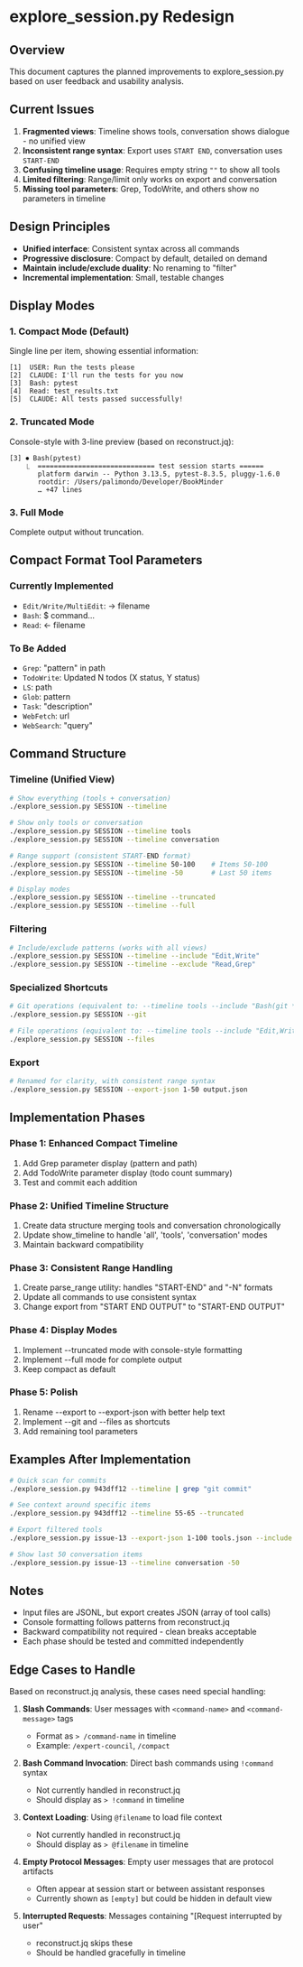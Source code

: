 # explore_session.py Redesign

## Overview

This document captures the planned improvements to explore_session.py based on user feedback and usability analysis.

## Current Issues

1. **Fragmented views**: Timeline shows tools, conversation shows dialogue - no unified view
2. **Inconsistent range syntax**: Export uses `START END`, conversation uses `START-END`
3. **Confusing timeline usage**: Requires empty string `""` to show all tools
4. **Limited filtering**: Range/limit only works on export and conversation
5. **Missing tool parameters**: Grep, TodoWrite, and others show no parameters in timeline

## Design Principles

- **Unified interface**: Consistent syntax across all commands
- **Progressive disclosure**: Compact by default, detailed on demand
- **Maintain include/exclude duality**: No renaming to "filter"
- **Incremental implementation**: Small, testable changes

## Display Modes

### 1. Compact Mode (Default)
Single line per item, showing essential information:
```
[1]  USER: Run the tests please
[2]  CLAUDE: I'll run the tests for you now
[3]  Bash: pytest
[4]  Read: test_results.txt
[5]  CLAUDE: All tests passed successfully!
```

### 2. Truncated Mode
Console-style with 3-line preview (based on reconstruct.jq):
```
[3] ⏺ Bash(pytest)
    ⎿  ============================= test session starts ======
       platform darwin -- Python 3.13.5, pytest-8.3.5, pluggy-1.6.0
       rootdir: /Users/palimondo/Developer/BookMinder
       … +47 lines
```

### 3. Full Mode
Complete output without truncation.

## Compact Format Tool Parameters

### Currently Implemented
- `Edit/Write/MultiEdit`: → filename
- `Bash`: $ command...
- `Read`: ← filename

### To Be Added
- `Grep`: "pattern" in path
- `TodoWrite`: Updated N todos (X status, Y status)
- `LS`: path
- `Glob`: pattern
- `Task`: "description"
- `WebFetch`: url
- `WebSearch`: "query"

## Command Structure

### Timeline (Unified View)
```bash
# Show everything (tools + conversation)
./explore_session.py SESSION --timeline

# Show only tools or conversation
./explore_session.py SESSION --timeline tools
./explore_session.py SESSION --timeline conversation

# Range support (consistent START-END format)
./explore_session.py SESSION --timeline 50-100    # Items 50-100
./explore_session.py SESSION --timeline -50       # Last 50 items

# Display modes
./explore_session.py SESSION --timeline --truncated
./explore_session.py SESSION --timeline --full
```

### Filtering
```bash
# Include/exclude patterns (works with all views)
./explore_session.py SESSION --timeline --include "Edit,Write"
./explore_session.py SESSION --timeline --exclude "Read,Grep"
```

### Specialized Shortcuts
```bash
# Git operations (equivalent to: --timeline tools --include "Bash(git *)")
./explore_session.py SESSION --git

# File operations (equivalent to: --timeline tools --include "Edit,Write,MultiEdit")
./explore_session.py SESSION --files
```

### Export
```bash
# Renamed for clarity, with consistent range syntax
./explore_session.py SESSION --export-json 1-50 output.json
```

## Implementation Phases

### Phase 1: Enhanced Compact Timeline
1. Add Grep parameter display (pattern and path)
2. Add TodoWrite parameter display (todo count summary)
3. Test and commit each addition

### Phase 2: Unified Timeline Structure
1. Create data structure merging tools and conversation chronologically
2. Update show_timeline to handle 'all', 'tools', 'conversation' modes
3. Maintain backward compatibility

### Phase 3: Consistent Range Handling
1. Create parse_range utility: handles "START-END" and "-N" formats
2. Update all commands to use consistent syntax
3. Change export from "START END OUTPUT" to "START-END OUTPUT"

### Phase 4: Display Modes
1. Implement --truncated mode with console-style formatting
2. Implement --full mode for complete output
3. Keep compact as default

### Phase 5: Polish
1. Rename --export to --export-json with better help text
2. Implement --git and --files as shortcuts
3. Add remaining tool parameters

## Examples After Implementation

```bash
# Quick scan for commits
./explore_session.py 943dff12 --timeline | grep "git commit"

# See context around specific items
./explore_session.py 943dff12 --timeline 55-65 --truncated

# Export filtered tools
./explore_session.py issue-13 --export-json 1-100 tools.json --include "Edit,Write"

# Show last 50 conversation items
./explore_session.py issue-13 --timeline conversation -50
```

## Notes

- Input files are JSONL, but export creates JSON (array of tool calls)
- Console formatting follows patterns from reconstruct.jq
- Backward compatibility not required - clean breaks acceptable
- Each phase should be tested and committed independently

## Edge Cases to Handle

Based on reconstruct.jq analysis, these cases need special handling:

1. **Slash Commands**: User messages with `<command-name>` and `<command-message>` tags
   - Format as `> /command-name` in timeline
   - Example: `/expert-council`, `/compact`

2. **Bash Command Invocation**: Direct bash commands using `!command` syntax
   - Not currently handled in reconstruct.jq
   - Should display as `> !command` in timeline

3. **Context Loading**: Using `@filename` to load file context
   - Not currently handled in reconstruct.jq  
   - Should display as `> @filename` in timeline

4. **Empty Protocol Messages**: Empty user messages that are protocol artifacts
   - Often appear at session start or between assistant responses
   - Currently shown as `[empty]` but could be hidden in default view

5. **Interrupted Requests**: Messages containing "[Request interrupted by user"
   - reconstruct.jq skips these
   - Should be handled gracefully in timeline